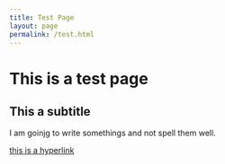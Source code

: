 ```yaml
---
title: Test Page
layout: page
permalink: /test.html
---
```

# This is a test page
## This a subtitle

I am goinjg to write somethings and not spell them well. 

[this is a hyperlink](www.google.com)

